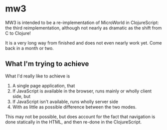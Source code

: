 # mw3

MW3 is intended to be a re-implementation of MicroWorld in ClojureScript: the third reimplementation, although not nearly as dramatic as the shift from C to Clojure!

It is a very long way from finished and does not even nearly work yet. Come back in a month or two.

## What I'm trying to achieve

What I'd really like to achieve is

1. A single page application, that
2. If JavaScript is available in the browser, runs mainly or wholly client side, but
3. If JavaScript isn't available, runs wholly server side
4. With as little as possible difference between the two modes.

This may not be possible, but does account for the fact that navigation is done statically in the HTML, and then re-done in the ClojureScript.
